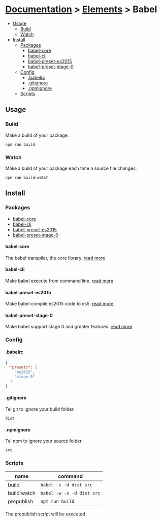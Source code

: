 # [Documentation](../README.md) > [Elements](README.md) > Babel

+ [Usage](#usage)
    + [Build](#build)
    + [Watch](#watch)
+ [Install](#install)
    + [Packages](#packages)
        + [babel-core](#babel-core)
        + [babel-cli](#babel-cli)
        + [babel-preset-es2015](#babel-preset-es2015)
        + [babel-preset-stage-0](#babel-preset-stage-0)
    + [Config](#config)
        + [.babelrc](#babelrc)
        + [.gitignore](#gitignore)
        + [.npmignore](#npmignore)
    + [Scripts](#scripts)

## Usage

### Build

Make a build of your package.

```shell
npm run build
```

### Watch

Make a build of your package each time a source file changes.

```shell
npm run build:watch
```

## Install

### Packages

+ [babel-core](#babel-core)
+ [babel-cli](#babel-cli)
+ [babel-preset-es2015](#babel-preset-es2015)
+ [babel-preset-stage-0](#babel-preset-stage-0)

#### babel-core

The babel transpiler, the core library. [read more](https://babeljs.io/)

#### babel-cli

Make babel execute from command line. [read more](https://babeljs.io/docs/usage/cli/)

#### babel-preset-es2015

Make babel compile es2015 code to es5. [read more](https://babeljs.io/docs/plugins/preset-es2015/)

#### babel-preset-stage-0

Make babel support stage 0 and greater features. [read more](https://babeljs.io/docs/plugins/preset-stage-0/)

### Config

#### .babelrc

```json
{
  "presets": [
    "es2015",
    "stage-0"
  ]
}
```

#### .gitignore

Tel git to ignore your build folder.

```
dist
```

#### .npmignore

Tel npm to ignore your source folder.

```
src
```

### Scripts

| name        | command                   |
|-------------|---------------------------|
| build       | `babel -s -d dist src`    |
| build:watch | `babel -w -s -d dist src` |
| prepublish  | `npm run build`           |

The prepublish script will be executed
